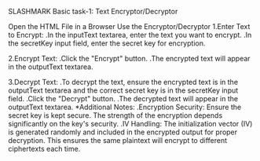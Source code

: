 SLASHMARK Basic task-1:
     Text Encryptor/Decryptor

     
 Open the HTML File in a Browser
 Use the Encryptor/Decryptor
1.Enter Text to Encrypt:
   .In the inputText textarea, enter the text you want to encrypt.
   .In the secretKey input field, enter the secret key for encryption.
   
2.Encrypt Text:
   .Click the "Encrypt" button.
   .The encrypted text will appear in the outputText textarea.

3.Decrypt Text:
   .To decrypt the text, ensure the encrypted text is in the outputText textarea and the correct secret key is in the secretKey input field.
   .Click the "Decrypt" button.
   .The decrypted text will appear in the outputText textarea.
*Additional Notes:
   .Encryption Security: Ensure the secret key is kept secure. The strength of the encryption depends significantly on the key's security.
   .IV Handling: The initialization vector (IV) is generated randomly and included in the encrypted output for proper decryption. This ensures the same plaintext will encrypt to different ciphertexts each time.
